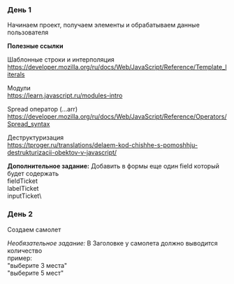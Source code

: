 

### День 1 ###
Начинаем проект, получаем элементы и обрабатываем данные пользователя

**Полезные ссылки**


Шаблонные строки и интерполяция\
https://developer.mozilla.org/ru/docs/Web/JavaScript/Reference/Template_literals

Модули\
https://learn.javascript.ru/modules-intro

Spread оператор (...arr)\
https://developer.mozilla.org/ru/docs/Web/JavaScript/Reference/Operators/Spread_syntax

Деструктуризация\
https://tproger.ru/translations/delaem-kod-chishhe-s-pomoshhju-destrukturizacii-obektov-v-javascript/

**Дополнительное задание:**
Добавить в формы еще один field который будет содержать\
fieldTicket\
labelTicket\
inputTicket\

### День 2 ###
Создаем самолет

*Необязательное задание:*
В Заголовке у самолета должно выводится количество \
пример:\
"выберите 3 места"\
"выберите 5 мест"
